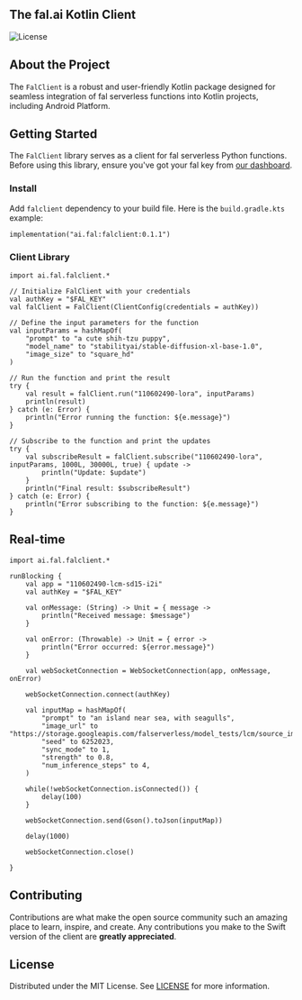 ## The fal.ai Kotlin Client

![License](https://img.shields.io/badge/license-MIT-blue)

## About the Project

The `FalClient` is a robust and user-friendly Kotlin package designed for seamless integration of fal serverless functions into Kotlin projects, including Android Platform.

## Getting Started

The `FalClient` library serves as a client for fal serverless Python functions. Before using this library, ensure you've got your fal key from [our dashboard](https://fal.ai/dashboard/keys).

### Install

Add `falclient` dependency to your build file. Here is the `build.gradle.kts` example:

```
implementation("ai.fal:falclient:0.1.1")
```

### Client Library
```
import ai.fal.falclient.*

// Initialize FalClient with your credentials
val authKey = "$FAL_KEY"
val falClient = FalClient(ClientConfig(credentials = authKey))

// Define the input parameters for the function
val inputParams = hashMapOf(
    "prompt" to "a cute shih-tzu puppy",
    "model_name" to "stabilityai/stable-diffusion-xl-base-1.0",
    "image_size" to "square_hd"
)

// Run the function and print the result
try {
    val result = falClient.run("110602490-lora", inputParams)
    println(result)
} catch (e: Error) {
    println("Error running the function: ${e.message}")
}

// Subscribe to the function and print the updates
try {
    val subscribeResult = falClient.subscribe("110602490-lora", inputParams, 1000L, 30000L, true) { update ->
        println("Update: $update")
    }
    println("Final result: $subscribeResult")
} catch (e: Error) {
    println("Error subscribing to the function: ${e.message}")
}
```

## Real-time
```
import ai.fal.falclient.*

runBlocking {
    val app = "110602490-lcm-sd15-i2i"
    val authKey = "$FAL_KEY"

    val onMessage: (String) -> Unit = { message ->
        println("Received message: $message")
    }

    val onError: (Throwable) -> Unit = { error ->
        println("Error occurred: ${error.message}")
    }

    val webSocketConnection = WebSocketConnection(app, onMessage, onError)

    webSocketConnection.connect(authKey)

    val inputMap = hashMapOf(
        "prompt" to "an island near sea, with seagulls",
        "image_url" to "https://storage.googleapis.com/falserverless/model_tests/lcm/source_image.png",
        "seed" to 6252023,
        "sync_mode" to 1,
        "strength" to 0.8,
        "num_inference_steps" to 4,
    )

    while(!webSocketConnection.isConnected()) {
        delay(100)
    }

    webSocketConnection.send(Gson().toJson(inputMap))

    delay(1000)
 
    webSocketConnection.close()

}
```
## Contributing

Contributions are what make the open source community such an amazing place to learn, inspire, and create. Any contributions you make to the Swift version of the client are **greatly appreciated**.

## License

Distributed under the MIT License. See [LICENSE](https://github.com/fal-ai/serverless-client-swift/blob/main/LICENSE) for more information.
